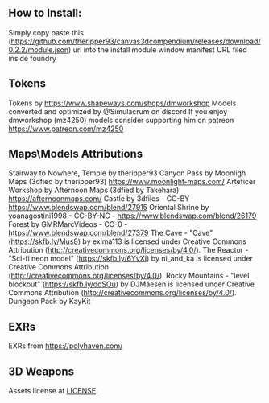 ## How to Install:

Simply copy paste this (https://github.com/theripper93/canvas3dcompendium/releases/download/0.2.2/module.json) url into the install module window manifest URL filed inside foundry

## Tokens

Tokens by https://www.shapeways.com/shops/dmworkshop
Models converted and optimized by @Simulacrum on discord
If you enjoy dmworkshop (mz4250) models consider supporting him on patreon https://www.patreon.com/mz4250

## Maps\Models Attributions

Stairway to Nowhere, Temple by theripper93
Canyon Pass by Moonligh Maps (3dfied by theripper93) https://www.moonlight-maps.com/
Arteficer Workshop by Afternoon Maps (3dfied by Takehara) https://afternoonmaps.com/
Castle by 3dfiles - CC-BY https://www.blendswap.com/blend/27915
Oriental Shrine by yoanagostini1998 - CC-BY-NC - https://www.blendswap.com/blend/26179
Forest by GMRMarcVideos - CC-0 - https://www.blendswap.com/blend/27379
The Cave - "Cave" (https://skfb.ly/Mus8) by exima113 is licensed under Creative Commons Attribution (http://creativecommons.org/licenses/by/4.0/).
The Reactor - "Sci-fi neon model" (https://skfb.ly/6YvXI) by ni_and_ka is licensed under Creative Commons Attribution (http://creativecommons.org/licenses/by/4.0/).
Rocky Mountains - "level blockout" (https://skfb.ly/ooSOu) by DJMaesen is licensed under Creative Commons Attribution (http://creativecommons.org/licenses/by/4.0/).
Dungeon Pack by KayKit

## EXRs

EXRs from https://polyhaven.com/

## 3D Weapons
Assets license at [LICENSE](LICENSE_ASSETS.md).